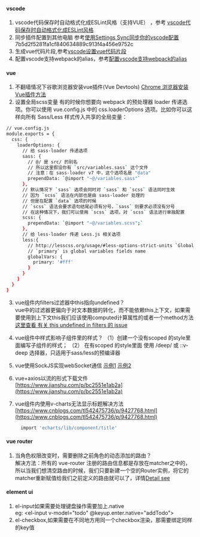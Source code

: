 #### vscode
1. vscode代码保存时自动格式化成ESLint风格（支持VUE） ，参考 [vscode代码保存时自动格式化成ESLint风格](https://www.jianshu.com/p/68dbca4a9a11)  
2. 同步插件配置到其他电脑 参考[使用Settings Sync同步你的vscode配置](https://www.jianshu.com/p/3470c040c050)  
7b5d2f5281fa1cf840634889c913f4a456e9752c
3. 生成vue代码片段,参考[vscode设置vue代码片段](https://segmentfault.com/a/1190000015336481) 
4. 配置vscode支持webpack的alias，参考[配置vscode支持webpack的alias](https://www.jianshu.com/p/552eac30ddbf)

#### vue
1. 不翻墙情况下谷歌浏览器安装vue插件(Vue Devtools)
   [Chrome 浏览器安装Vue插件方法](https://www.cnblogs.com/wbl001/p/11063613.html) 
2. 设置全局scss变量 
有的时候你想要向 webpack 的预处理器 loader 传递选项。你可以使用 vue.config.js 中的 css.loaderOptions 选项。比如你可以这样向所有 Sass/Less 样式传入共享的全局变量：
```bash
// vue.config.js
module.exports = {
  css: {
    loaderOptions: {
      // 给 sass-loader 传递选项
      sass: {
        // @/ 是 src/ 的别名
        // 所以这里假设你有 `src/variables.sass` 这个文件
        // 注意：在 sass-loader v7 中，这个选项名是 "data"
        prependData: `@import "~@/variables.sass"`
      },
      // 默认情况下 `sass` 选项会同时对 `sass` 和 `scss` 语法同时生效
      // 因为 `scss` 语法在内部也是由 sass-loader 处理的
      // 但是在配置 `data` 选项的时候
      // `scss` 语法会要求语句结尾必须有分号，`sass` 则要求必须没有分号
      // 在这种情况下，我们可以使用 `scss` 选项，对 `scss` 语法进行单独配置
      scss: {
        prependData: `@import "~@/variables.scss";`
      },
      // 给 less-loader 传递 Less.js 相关选项
      less:{
        // http://lesscss.org/usage/#less-options-strict-units `Global Variables`
        // `primary` is global variables fields name
        globalVars: {
          primary: '#fff'
        }
      }
    }
  }
}
```
3. vue组件内filters过滤器中this指向undefined？  
   vue中的过滤器更偏向于对文本数据的转化，而不能依赖this上下文，如果需要使用到上下文this我们应该使用computed计算属性的或者一个method方法[这里查看 有关 this undefined in filters 的 issue](https://github.com/vuejs/vue/issues/5998)  

4. vue组件中样式影响子组件里的样式？
	（1）创建一个没有scoped 的style里面编写子组件的样式；
	（2） 在有scoped 的style里面 使用 /deep/ 或 ::v-deep 选择器，只适用于sass/less的预编译器
5. vue使用SockJS实现webSocket通信 
	[示例1](https://www.cnblogs.com/luoxuemei/p/10115679.html) 
	[示例2](https://juejin.im/post/5b7fd02d6fb9a01a196f6276)
6. vue+axios以流的形式下载文件[https://www.jianshu.com/p/bc2551e1ab2a](https://www.jianshu.com/p/bc2551e1ab2a)
7. vue组件内使用v-charts无法显示标题解决方法[https://www.cnblogs.com/tl542475736/p/9427768.html](https://www.cnblogs.com/tl542475736/p/9427768.html)
	```bash
	  import 'echarts/lib/component/title'
	```
	
	

#### vue router
1. 当角色权限改变时，需要删除之前角色的动态添加的路由？  
   解决方法：所有的 vue-router 注册的路由信息都是存放在matcher之中的，所以当我们想清空路由的时候，我们只要新建一个空的Router实例，将它的matcher重新赋值给我们之前定义的路由就可以了，详情[Detail see](https://github.com/vuejs/vue-router/issues/1234#issuecomment-357941465)

#### element ui
1. el-input如果需要处理键盘操作需要加上.native    
   eg: <el-input v-model="todo" @keyup.enter.native="addTodo"></el-input>  
2. el-checkbox,如果需要在不同地方用同一个checkbox渲染，那需要绑定同样的key值
